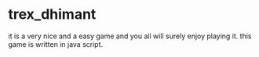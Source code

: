# trex_dhimant
it is a very nice and a easy game and you all will surely enjoy playing it. this game is written in java script. 
